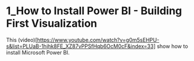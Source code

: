 # 1_How to Install Power BI - Building First Visualization

This  (video)[https://www.youtube.com/watch?v=g0m5sEHPU-s&list=PLUaB-1hjhk8FE_XZ87vPPSfHqb6OcM0cF&index=33] show how to install Microsoft Power BI.
